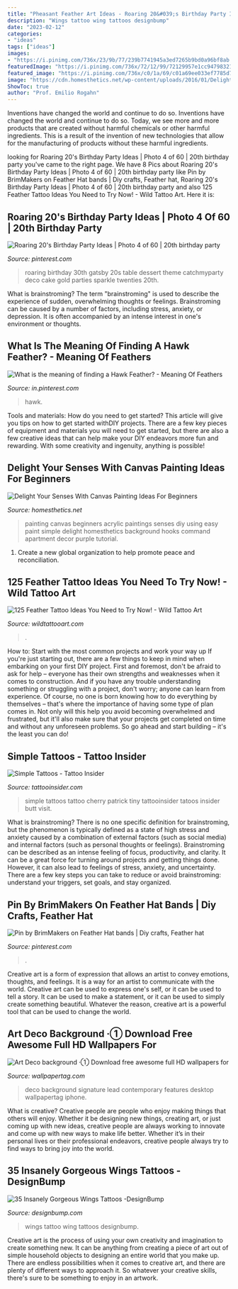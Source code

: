 ```yaml
---
title: "Pheasant Feather Art Ideas - Roaring 20&#039;s Birthday Party Ideas"
description: "Wings tattoo wing tattoos designbump"
date: "2023-02-12"
categories:
- "ideas"
tags: ["ideas"]
images:
- "https://i.pinimg.com/736x/23/9b/77/239b7741945a3ed7265b9bd0a96bf8ab.jpg"
featuredImage: "https://i.pinimg.com/736x/72/12/99/72129957e1cc9479832115dff345f6e2.jpg"
featured_image: "https://i.pinimg.com/736x/c0/1a/69/c01a69ee033ef7785d76474a1384fe4c.jpg"
image: "https://cdn.homesthetics.net/wp-content/uploads/2016/01/Delight-Your-Senses-With-Canvas-Painting-Ideas-For-Beginners-homesthetics-8.jpg"
ShowToc: true
author: "Prof. Emilio Rogahn"
---
```



Inventions have changed the world and continue to do so.
Inventions have changed the world and continue to do so. Today, we see more and more products that are created without harmful chemicals or other harmful ingredients. This is a result of the invention of new technologies that allow for the manufacturing of products without these harmful ingredients.

	

		
looking for Roaring 20&#039;s Birthday Party Ideas | Photo 4 of 60 | 20th birthday party you've came to the right page. We have 8 Pics about Roaring 20&#039;s Birthday Party Ideas | Photo 4 of 60 | 20th birthday party like Pin by BrimMakers on Feather Hat bands | Diy crafts, Feather hat, Roaring 20&#039;s Birthday Party Ideas | Photo 4 of 60 | 20th birthday party and also 125 Feather Tattoo Ideas You Need to Try Now! - Wild Tattoo Art. Here it is:
		
    
## Roaring 20&#039;s Birthday Party Ideas | Photo 4 Of 60 | 20th Birthday Party

<img loading=lazy src="https://i.pinimg.com/736x/72/12/99/72129957e1cc9479832115dff345f6e2.jpg" onerror="this.onerror=null;this.src='https://tse3.mm.bing.net/th?id=OIP.ntrbOE6QzwnBzNxqkxtOkgHaLG&amp;pid=15.1';" alt="Roaring 20&#039;s Birthday Party Ideas | Photo 4 of 60 | 20th birthday party">

_Source: pinterest.com_

>roaring birthday 30th gatsby 20s table dessert theme catchmyparty deco cake gold parties sparkle twenties 20th. 

	

What is brainstroming?
The term "brainstroming" is used to describe the experience of sudden, overwhelming thoughts or feelings. Brainstroming can be caused by a number of factors, including stress, anxiety, or depression. It is often accompanied by an intense interest in one's environment or thoughts.

    
## What Is The Meaning Of Finding A Hawk Feather? - Meaning Of Feathers

<img loading=lazy src="https://i.pinimg.com/736x/23/9b/77/239b7741945a3ed7265b9bd0a96bf8ab.jpg" onerror="this.onerror=null;this.src='https://tse3.mm.bing.net/th?id=OIP.FGnYt8e8_ehjQSV1bEJf-QHaLH&amp;pid=15.1';" alt="What is the meaning of finding a Hawk Feather? - Meaning Of Feathers">

_Source: in.pinterest.com_

>hawk. 

	

Tools and materials: How do you need to get started?
This article will give you tips on how to get started withDIY projects. There are a few key pieces of equipment and materials you will need to get started, but there are also a few creative ideas that can help make your DIY endeavors more fun and rewarding. With some creativity and ingenuity, anything is possible!

    
## Delight Your Senses With Canvas Painting Ideas For Beginners

<img loading=lazy src="https://cdn.homesthetics.net/wp-content/uploads/2016/01/Delight-Your-Senses-With-Canvas-Painting-Ideas-For-Beginners-homesthetics-8.jpg" onerror="this.onerror=null;this.src='https://tse4.mm.bing.net/th?id=OIP.zrIp-RqFNONyTPUdaxlaVgHaLG&amp;pid=15.1';" alt="Delight Your Senses With Canvas Painting Ideas For Beginners">

_Source: homesthetics.net_

>painting canvas beginners acrylic paintings senses diy using easy paint simple delight homesthetics background hooks command apartment decor purple tutorial. 

	

1. Create a new global organization to help promote peace and reconciliation.

    
## 125 Feather Tattoo Ideas You Need To Try Now! - Wild Tattoo Art

<img loading=lazy src="https://www.wildtattooart.com/wp-content/uploads/2018/03/feather-tattoos-07031845.jpg" onerror="this.onerror=null;this.src='https://tse3.mm.bing.net/th?id=OIP.WS8mdTU8WJIXf3MfT4FxoAHaJ4&amp;pid=15.1';" alt="125 Feather Tattoo Ideas You Need to Try Now! - Wild Tattoo Art">

_Source: wildtattooart.com_

>. 

	

How to: Start with the most common projects and work your way up
If you're just starting out, there are a few things to keep in mind when embarking on your first DIY project. First and foremost, don't be afraid to ask for help – everyone has their own strengths and weaknesses when it comes to construction. And if you have any trouble understanding something or struggling with a project, don't worry; anyone can learn from experience.
Of course, no one is born knowing how to do everything by themselves – that's where the importance of having some type of plan comes in. Not only will this help you avoid becoming overwhelmed and frustrated, but it'll also make sure that your projects get completed on time and without any unforeseen problems. So go ahead and start building – it's the least you can do!

    
## Simple Tattoos - Tattoo Insider

<img loading=lazy src="https://www.tattooinsider.com/wp-content/uploads/2018/03/Cherry-Simple-Tattoo-by-Patrick.jpg" onerror="this.onerror=null;this.src='https://tse2.mm.bing.net/th?id=OIP.OVaRr6899DKYVQFlx-9frgHaKL&amp;pid=15.1';" alt="Simple Tattoos - Tattoo Insider">

_Source: tattooinsider.com_

>simple tattoos tattoo cherry patrick tiny tattooinsider tatoos insider butt visit. 

	

What is brainstroming?
There is no one specific definition for brainstroming, but the phenomenon is typically defined as a state of high stress and anxiety caused by a combination of external factors (such as social media) and internal factors (such as personal thoughts or feelings). Brainstroming can be described as an intense feeling of focus, productivity, and clarity. It can be a great force for turning around projects and getting things done. However, it can also lead to feelings of stress, anxiety, and uncertainty. There are a few key steps you can take to reduce or avoid brainstroming: understand your triggers, set goals, and stay organized.

    
## Pin By BrimMakers On Feather Hat Bands | Diy Crafts, Feather Hat

<img loading=lazy src="https://i.pinimg.com/736x/c0/1a/69/c01a69ee033ef7785d76474a1384fe4c.jpg" onerror="this.onerror=null;this.src='https://tse3.mm.bing.net/th?id=OIP.PGCGP-NjUNYJS_Fo2WRDyAHaJ3&amp;pid=15.1';" alt="Pin by BrimMakers on Feather Hat bands | Diy crafts, Feather hat">

_Source: pinterest.com_

>. 

	

Creative art is a form of expression that allows an artist to convey emotions, thoughts, and feelings. It is a way for an artist to communicate with the world. Creative art can be used to express one's self, or it can be used to tell a story. It can be used to make a statement, or it can be used to simply create something beautiful. Whatever the reason, creative art is a powerful tool that can be used to change the world.

    
## Art Deco Background ·① Download Free Awesome Full HD Wallpapers For

<img loading=lazy src="https://wallpapertag.com/wallpaper/full/7/2/6/229349-popular-art-deco-background-1269x2000-download.jpg" onerror="this.onerror=null;this.src='https://tse2.mm.bing.net/th?id=OIP.eTISv9serng78b9iLfglKQHaLr&amp;pid=15.1';" alt="Art Deco background ·① Download free awesome full HD wallpapers for">

_Source: wallpapertag.com_

>deco background signature lead contemporary features desktop wallpapertag iphone. 

	

What is creative?
Creative people are people who enjoy making things that others will enjoy. Whether it be designing new things, creating art, or just coming up with new ideas, creative people are always working to innovate and come up with new ways to make life better. Whether it’s in their personal lives or their professional endeavors, creative people always try to find ways to bring joy into the world.

    
## 35 Insanely Gorgeous Wings Tattoos -DesignBump

<img loading=lazy src="http://cdn.designbump.com/wp-content/uploads/2015/05/34-Wing-side-tattoo.jpg" onerror="this.onerror=null;this.src='https://tse3.mm.bing.net/th?id=OIP.oGGlt2bdfRcdcW1NphwlcgHaHa&amp;pid=15.1';" alt="35 Insanely Gorgeous Wings Tattoos -DesignBump">

_Source: designbump.com_

>wings tattoo wing tattoos designbump. 

	

Creative art is the process of using your own creativity and imagination to create something new. It can be anything from creating a piece of art out of simple household objects to designing an entire world that you make up. There are endless possibilities when it comes to creative art, and there are plenty of different ways to approach it. So whatever your creative skills, there's sure to be something to enjoy in an artwork.

